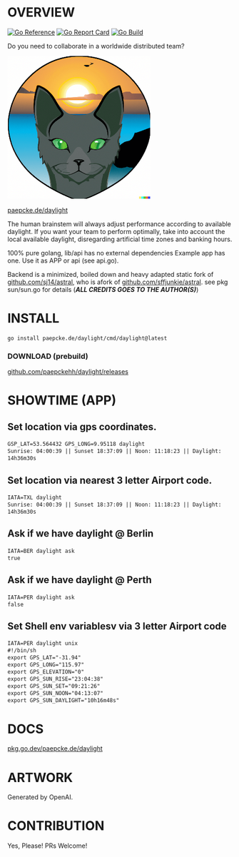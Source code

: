 # OVERVIEW
[![Go Reference](https://pkg.go.dev/badge/paepcke.de/daylight.svg)](https://pkg.go.dev/paepcke.de/daylight) [![Go Report Card](https://goreportcard.com/badge/paepcke.de/daylight)](https://goreportcard.com/report/paepcke.de/daylight) [![Go Build](https://github.com/paepckehh/daylight/actions/workflows/golang.yml/badge.svg)](https://github.com/paepckehh/daylight/actions/workflows/golang.yml)

Do you need to collaborate in a worldwide distributed team?

![ai_generated_cat_in_front_of_a_sunrise](https://github.com/paepckehh/paepckehh/raw/main/artwork/daylightXS.png)

[paepcke.de/daylight](https://paepcke.de/daylight/)

The human brainstem will always adjust performance according to available
daylight. If you want your team to perform optimally, take into account the
local available daylight, disregarding artificial time zones and banking hours.

100% pure golang, lib/api has no external dependencies 
Example app has one. Use it as APP or api (see api.go).

Backend is a minimized, boiled down and heavy adapted static
fork of [github.com/sj14/astral](https://github.com/sj14/astral), 
who is afork of [github.com/sffjunkie/astral](https://github.com/sffjunkie/astral).
see pkg sun/sun.go for details (***ALL CREDITS GOES TO THE AUTHOR(S)***)

# INSTALL

```
go install paepcke.de/daylight/cmd/daylight@latest
```
### DOWNLOAD (prebuild)

[github.com/paepckehh/daylight/releases](https://github.com/paepckehh/daylight/releases)

# SHOWTIME (APP)

## Set location via gps coordinates.
```Shell
GSP_LAT=53.564432 GPS_LONG=9.95118 daylight 
Sunrise: 04:00:39 || Sunset 18:37:09 || Noon: 11:18:23 || Daylight: 14h36m30s

```

## Set location via nearest 3 letter Airport code.
```Shell
IATA=TXL daylight 
Sunrise: 04:00:39 || Sunset 18:37:09 || Noon: 11:18:23 || Daylight: 14h36m30s
```

## Ask if we have daylight @ Berlin 
```
IATA=BER daylight ask
true
```

## Ask if we have daylight @ Perth 
```
IATA=PER daylight ask
false
```

## Set Shell env variablesv via 3 letter Airport code
```
IATA=PER daylight unix 
#!/bin/sh
export GPS_LAT="-31.94"
export GPS_LONG="115.97"
export GPS_ELEVATION="0"
export GPS_SUN_RISE="23:04:38"
export GPS_SUN_SET="09:21:26"
export GPS_SUN_NOON="04:13:07"
export GPS_SUN_DAYLIGHT="10h16m48s"
```

# DOCS

[pkg.go.dev/paepcke.de/daylight](https://pkg.go.dev/paepcke.de/daylight)

# ARTWORK

Generated by OpenAI.

# CONTRIBUTION

Yes, Please! PRs Welcome! 
